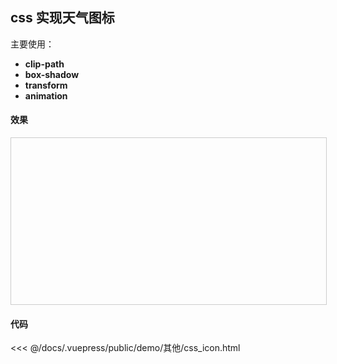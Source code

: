 ## css 实现天气图标

主要使用：
- **clip-path**
- **box-shadow** 
- **transform**  
- **animation** 

#### 效果
<iframe style="width: 100%; height: 266px; border: 1px solid #ccc;" allowfullscreen="true" :src="$withBase('/demo/其他/css_icon.html')"></iframe>

#### 代码
<<< @/docs/.vuepress/public/demo/其他/css_icon.html
